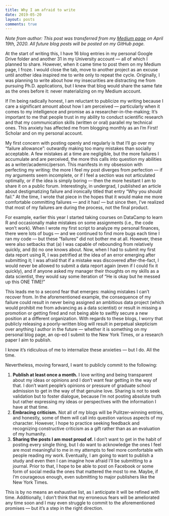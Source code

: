 ```yaml
---
title: Why I am afraid to write
date: 2019-05-20
layout: posts
comments: true
---
```


*Note from author: This post was transferred from my [Medium page](https://medium.com/@geyes) on April 19th, 2020. All future blog posts will be posted on my GitHub page.* 

At the start of writing this, I have 16 blog entries in my personal Google Drive folder and another 31 in my University account — all of which I planned to share. However, when it came time to post them on my Medium page, I froze. I would close the tab, move to another project as an excuse until another idea inspired me to write only to repeat the cycle. Originally, I was planning to write about how my insecurities are distracting me from pursuing Ph.D. applications, but I knew that blog would share the same fate as the ones before it: never materializing on my Medium account.

If I’m being radically honest, I am reluctant to publicize my writing because I care a significant amount about how I am perceived — particularly when it comes to my intelligence and promise as a researcher-in-the-making; It’s important to me that people trust in my ability to conduct scientific research and that my communication skills (written or oral) parallel my technical ones. This anxiety has affected me from blogging monthly as an I’m First! Scholar and on my personal account.

My first concern with posting openly and regularly is that I’ll go over my “failure allowance”: outwardly making too many mistakes than socially acceptable. A few mistakes at a time are negligible, but the more failures I accumulate and are perceived, the more this calls into question my abilities as a writer/academic/person. This manifests in my obsession with perfecting my writing: the more I feel my post diverges from perfection — if my arguments seem incomplete, or if I feel a section was not articulated optimally, or if the idea is simply boring — then the more hesitant I am to share it on a public forum. Interestingly, in undergrad, I published an article about destigmatizing failure and ironically titled that entry “Why you should fail.” At the time, I wrote that piece in the hopes that it would make me more comfortable committing failures — and it has! — but since then, I’ve realized that most of my failures are during the process, not the final product.

For example, earlier this year I started taking courses on DataCamp to learn R and occasionally make mistakes on some assignments (i.e., the code won’t work). When I wrote my first script to analyze my personal finances, there were lots of bugs — and we continued to find more bugs each time I ran my code — but these “failures” did not bother me at all. However, these were also setbacks that (a) I was capable of rebounding from relatively quickly, and (b) no one knows about. Now, when I had to submit my first data report using R, I was petrified at the idea of an error emerging after submitting it; I was afraid that if a mistake was discovered after-the-fact, I would never be allowed to submit a data report again (even if I could fix it quickly), and if anyone asked my manager their thoughts on my skills as a data scientist, they would say some iteration of “He is okay but he messed up this ONE TIME!”

This leads me to a second fear that emerges: making mistakes I can’t recover from. In the aforementioned example, the consequence of my failure could result in never being assigned an ambitious data project (which would prohibit me from advancing as a data scientist) or result in missing a promotion or getting fired and not being able to swiftly secure a new position at a different organization. With regards to these blogs, I worry that publicly releasing a poorly-written blog will result in perpetual skepticism over anything I author in the future — whether it is something on my personal blog page, an op-ed I submit to the New York Times, or a research paper I aim to publish.

I know it’s ridiculous of me to internalize these anxieties — but I do. All the time.

Nevertheless, moving forward, I want to publicly commit to the following:
1. **Publish at least once a month.** I love writing and being transparent about my ideas or opinions and I don’t want fear getting in the way of that. I don’t want people’s opinions or pressure of graduate school admission to get in the way of that genuine love. Sharing is not to seek validation but to foster dialogue, because I’m not posting absolute truth but rather expressing my ideas or perspectives with the information I have at that time.
2. **Embracing criticism.** Not all of my blogs will be Pulitzer-winning entries, and honestly, some of them will call into question various aspects of my character. However, I hope to practice seeking feedback and recognizing constructive criticism as a gift rather than as an evaluation of my humanity.
3. **Sharing the posts I am most proud of.** I don’t want to get in the habit of posting every single thing, but I do want to acknowledge the ones I feel are most meaningful to me in my attempts to feel more comfortable with people reading my work. Eventually, I am going to want to publish a study and even then I can imagine how afraid I’ll be submitting to a journal. Prior to that, I hope to be able to post on Facebook or some form of social media the ones that mattered the most to me. Maybe, if I’m courageous enough, even submitting to major publishers like the New York Times.

This is by no means an exhaustive list, as I anticipate it will be refined with time. Additionally, I don’t think that my erroneous fears will be ameliorated any time soon and I may even struggle to commit to the aforementioned promises — but it’s a step in the right direction.
